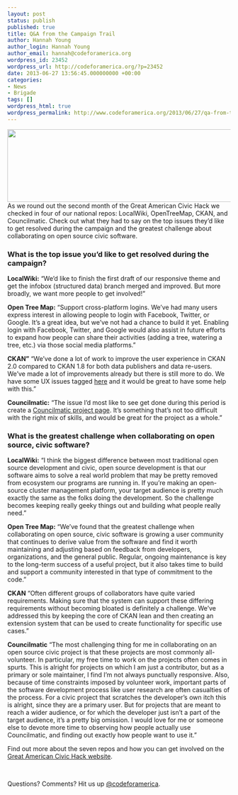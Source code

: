```yaml
---
layout: post
status: publish
published: true
title: Q&A from the Campaign Trail
author: Hannah Young
author_login: Hannah Young
author_email: hannah@codeforamerica.org
wordpress_id: 23452
wordpress_url: http://codeforamerica.org/?p=23452
date: 2013-06-27 13:56:45.000000000 +00:00
categories:
- News
- Brigade
tags: []
wordpress_html: true
wordpress_permalink: http://www.codeforamerica.org/2013/06/27/qa-from-the-campaign-trail/
---
```


<p><a href="http://codeforamerica.org/wp-content/uploads/2013/06/banner22.png"><img alt="" class="alignleft size-full wp-image-23458" height="164" src="http://codeforamerica.org/wp-content/uploads/2013/06/banner22.png" title="banner2" width="602"/></a><br/>
As we round out the second month of the Great American Civic Hack we checked in four of our national repos: LocalWiki, OpenTreeMap, CKAN, and Councilmatic. Check out what they had to say on the top issues they’d like to get resolved during the campaign and the greatest challenge about collaborating on open source civic software.</p>
<h3>What is the top issue you’d like to get resolved during the campaign?</h3>
<p><strong>LocalWiki:</strong> “We’d like to finish the first draft of our responsive theme and get the infobox (structured data) branch merged and improved. But more broadly, we want more people to get involved!”</p>
<p><strong>Open Tree Map:</strong> “Support cross-platform logins. We’ve had many users express interest in allowing people to login with Facebook, Twitter, or Google. It’s a great idea, but we’ve not had a chance to build it yet. Enabling login with Facebook, Twitter, and Google would also assist in future efforts to expand how people can share their activities (adding a tree, watering a tree, etc.) via those social media platforms.”</p>
<p><strong>CKAN”</strong> “We’ve done a lot of work to improve the user experience in CKAN 2.0 compared to CKAN 1.8 for both data publishers and data re-users. We’ve made a lot of improvements already but there is still more to do. We have some UX issues tagged <a href="https://github.com/okfn/ckan/issues">here</a> and it would be great to have some help with this.”</p>
<p><strong>Councilmatic:</strong> “The issue I’d most like to see get done during this period is create a <a href="https://github.com/codeforamerica/councilmatic/issues/37">Councilmatic project page</a>. It’s something that’s not too difficult with the right mix of skills, and would be great for the project as a whole.”</p>
<h3>What is the greatest challenge when collaborating on open source, civic software?</h3>
<p><strong>LocalWiki:</strong> “I think the biggest difference between most traditional open source development and civic, open source development is that our software aims to solve a real world problem that may be pretty removed from ecosystem our programs are running in. If you’re making an open-source cluster management platform, your target audience is pretty much exactly the same as the folks doing the development. So the challenge becomes keeping really geeky things out and building what people really need.”</p>
<p><strong>Open Tree Map:</strong> “We’ve found that the greatest challenge when collaborating on open source, civic software is growing a user community that continues to derive value from the software and find it worth maintaining and adjusting based on feedback from developers, organizations, and the general public. Regular, ongoing maintenance is key to the long-term success of a useful project, but it also takes time to build and support a community interested in that type of commitment to the code.”</p>
<p><strong>CKAN</strong> “Often different groups of collaborators have quite varied requirements. Making sure that the system can support these differing requirements without becoming bloated is definitely a challenge. We’ve addressed this by keeping the core of CKAN lean and then creating an extension system that can be used to create functionality for specific use cases.”</p>
<p><strong>Councilmatic</strong> “The most challenging thing for me in collaborating on an open source civic project is that these projects are most commonly all-volunteer. In particular, my free time to work on the projects often comes in spurts. This is alright for projects on which I am just a contributor, but as a primary or sole maintainer, I find I’m not always punctually responsive. Also, because of time constraints imposed by volunteer work, important parts of the software development process like user research are often casualties of the process. For a civic project that scratches the developer’s own itch this is alright, since they are a primary user. But for projects that are meant to reach a wider audience, or for which the developer just isn’t a part of the target audience, it’s a pretty big omission. I would love for me or someone else to devote more time to observing how people actually use Councilmatic, and finding out exactly how people want to use it.”</p>
<p>Find out more about the seven repos and how you can get involved on the <a href="http://brigade.codeforamerica.org/civic-coding">Great American Civic Hack website</a>.</p>
<p> </p>
<p>Questions? Comments? Hit us up <a href="http://codeforamerica.org">@codeforamerica</a>.</p>
